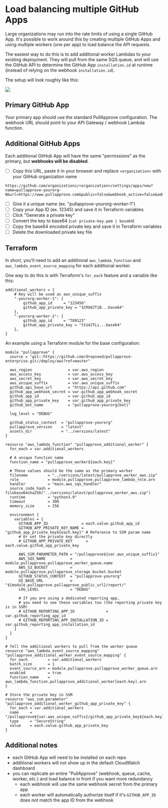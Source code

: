 # Load balancing multiple GitHub Apps

Large organizations may run into the rate limits of using a single GitHub App.
It's possible to work around this by creating multiple GitHub Apps and using multiple workers (one per app) to load balance the API requests.

The easiest way to do this is to add additional worker Lambdas to your existing deployment.
They will pull from the same SQS queue,
and will use the GitHub API to determine the GitHub App `installation.id` at runtime (instead of relying on the webhook `installation.id`).

The setup will look roughly like this:

![](https://user-images.githubusercontent.com/649496/217365756-f8de00ac-41d6-4c89-b913-08fde4d10d29.png)

## Primary GitHub App

Your primary app should use the standard PullApprove configuration.
The webhook URL should point to your API Gateway / webhook Lambda function.

## Additional GitHub Apps

Each additional GitHub App will have the same "permissions" as the primary,
but **webhooks will be disabled**.

- [ ] Copy this URL, paste it in your browser and replace `<organization>` with your GitHub organization name

```
https://github.com/organizations/<organization>/settings/apps/new?name=pullapprove-yourorg-N&url=https://www.pullapprove.com&public=false&webhook_active=false&administration=read&statuses=write&checks=read&pull_requests=write&contents=read&members=read
```

- [ ] Give it a unique name (ex. "pullapprove-yourorg-worker-1")
- [ ] Copy your App ID (ex. 12345) and save it in Terraform variables
- [ ] Click "Generate a private key"
- [ ] Convert the key to base64 (`cat private-key.pem | base64`)
- [ ] Copy the base64 encoded private key and save it in Terraform variables
- [ ] Delete the downloaded private key file

## Terraform

In short, you'll need to add an additional `aws_lambda_function` and `aws_lambda_event_source_mapping` for each additional worker.

One way to do this is with Terraform's `for_each` feature and a variable like this:

```hcl
additional_workers = {
    # Key will be used as aws_unique_suffix
    "-yourorg-worker-1": {
        github_app_id     = "123456"
        github_app_private_key = "1CRUdJTiB...base64"
    },
    "-yourorg-worker-2": {
        github_app_id     = "789123"
        github_app_private_key = "tS1dJTLi...base64"
    },
}
```

An example using a Terraform module for the base configuration:

```hcl
module "pullapprove" {
  source = "git::https://github.com/dropseed/pullapprove-enterprise.git//deploy/aws?ref=master"

  aws_region                = var.aws_region
  aws_access_key            = var.aws_access_key
  aws_secret_key            = var.aws_secret_key
  aws_unique_suffix         = var.aws_unique_suffix
  github_api_base_url       = "https://api.github.com"
  github_app_webhook_secret = var.github_app_webhook_secret
  github_app_id             = var.github_app_id
  github_app_private_key    = var.github_app_private_key
  github_bot_name           = "pullapprove-yourorg[bot]"

  log_level = "DEBUG"

  github_status_context  = "pullapprove-yourorg"
  pullapprove_version    = "latest"
  assets_dir             = "../versions/latest"
}

resource "aws_lambda_function" "pullapprove_additional_worker" {
  for_each = var.additional_workers

  # A unique function name
  function_name = "pullapprove_worker${each.key}"

  # These values should be the same as the primary worker
  filename         = "../versions/latest/pullapprove_worker_aws.zip"
  role             = module.pullapprove.pullapprove_lambda_role.arn
  handler          = "main.aws_sqs_handler"
  source_code_hash = filebase64sha256("../versions/latest/pullapprove_worker_aws.zip")
  runtime          = "python3.9"
  timeout          = 300
  memory_size      = 256

  environment {
    variables = {
      GITHUB_APP_ID               = each.value.github_app_id
      GITHUB_APP_PRIVATE_KEY_NAME = "github_app_private_key${each.key}" # Reference to SSM param name
      # Or set the private key directly
      # GITHUB_APP_PRIVATE_KEY      = each.value.github_app_private_key

      AWS_SSM_PARAMETER_PATH = "/pullapprove${var.aws_unique_suffix}"
      AWS_SQS_NAME           = module.pullapprove.pullapprove_worker_queue.name
      AWS_S3_BUCKET          = module.pullapprove.pullapprove_storage_bucket.bucket
      GITHUB_STATUS_CONTEXT  = "pullapprove-yourorg"
      UI_BASE_URL            = "${module.pullapprove.pullapprove_public_url}/report/"
      LOG_LEVEL              = "DEBUG"

      # If you are using a dedicated reporting app,
      # you need to see these variables too (the reporting private key is in SSM)
      # GITHUB_REPORTING_APP_ID              = var.github_reporting_app_id
      # GITHUB_REPORTING_APP_INSTALLATION_ID = var.github_reporting_app_installation_id
    }
  }
}

# Tell the additional workers to pull from the worker queue
resource "aws_lambda_event_source_mapping" "pullapprove_additional_worker_event_source_mapping" {
  for_each         = var.additional_workers
  batch_size       = 1
  event_source_arn = module.pullapprove.pullapprove_worker_queue.arn
  enabled          = true
  function_name    = aws_lambda_function.pullapprove_additional_worker[each.key].arn
}

# Store the private key in SSM
resource "aws_ssm_parameter" "pullapprove_additional_worker_github_app_private_key" {
  for_each = var.additional_workers
  name     = "/pullapprove${var.aws_unique_suffix}/github_app_private_key${each.key}"
  type     = "SecureString"
  value    = each.value.github_app_private_key
}
```

## Additional notes

- each GitHub App will need to be installed on each repo
- additional workers will not show up in the default CloudWatch dashboard
- you can replicate an entire "PullApprove" (webhook, queue, cache, worker, etc.) and load balance in front if you want more redundancy
  - each webhook will use the same webhook secret from the primary app
  - each worker will automatically authorize itself if it's `GITHUB_APP_ID` does not match the app ID from the webhook
